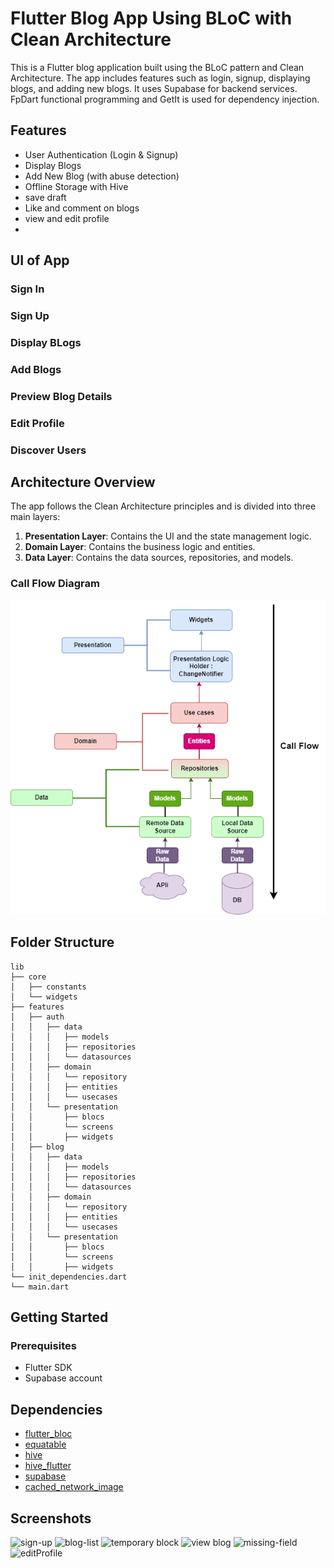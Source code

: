 # Flutter Blog App Using BLoC with Clean Architecture

This is a Flutter blog application built using the BLoC pattern and Clean Architecture. The app includes features such as login, signup, displaying blogs, and adding new blogs. It uses Supabase for backend services. FpDart functional programming and GetIt is used for dependency injection.

## Features

- User Authentication (Login & Signup)
- Display Blogs
- Add New Blog (with abuse detection)
- Offline Storage with Hive
- save draft
- Like and comment on blogs
- view and edit profile
- 

## UI of App
### Sign In


### Sign Up


### Display BLogs


### Add Blogs


### Preview Blog Details

### Edit Profile

### Discover Users


## Architecture Overview

The app follows the Clean Architecture principles and is divided into three main layers:

1. **Presentation Layer**: Contains the UI and the state management logic.
2. **Domain Layer**: Contains the business logic and entities.
3. **Data Layer**: Contains the data sources, repositories, and models.

### Call Flow Diagram

![Clean Architecture Call Flow](https://github.com/aliasar1/Blog-App-BLoC-Flutter/blob/main/app_images/clean_architecture.png)

## Folder Structure

```
lib
├── core
│   ├── constants
│   └── widgets
├── features
│   ├── auth
│   │   ├── data
│   │   │   ├── models
│   │   │   ├── repositories
│   │   │   └── datasources
│   │   ├── domain
│   │   │   └── repository
│   │   │   ├── entities
│   │   │   └── usecases
│   │   └── presentation
│   │       ├── blocs
│   │       └── screens
│   │       ├── widgets
│   ├── blog
│   │   ├── data
│   │   │   ├── models
│   │   │   ├── repositories
│   │   │   └── datasources
│   │   ├── domain
│   │   │   └── repository
│   │   │   ├── entities
│   │   │   └── usecases
│   │   └── presentation
│   │       ├── blocs
│   │       └── screens
│   │       ├── widgets
└── init_dependencies.dart
└── main.dart
```

## Getting Started

### Prerequisites

- Flutter SDK
- Supabase account



## Dependencies

- [flutter_bloc](https://pub.dev/packages/flutter_bloc)
- [equatable](https://pub.dev/packages/equatable)
- [hive](https://pub.dev/packages/hive)
- [hive_flutter](https://pub.dev/packages/hive_flutter)
- [supabase](https://pub.dev/packages/supabase)
- [cached_network_image](https://pub.dev/packages/cached_network_image)

## Screenshots

![sign-up](https://github.com/user-attachments/assets/cb84794c-76a4-4791-89c6-9ba1df503894)
![blog-list](https://github.com/user-attachments/assets/7b9be13f-e884-40f3-9932-f84fb29f9bdb)
![temporary block](https://github.com/user-attachments/assets/57559ea8-4288-4847-86e7-8105121a6194)
![view blog](https://github.com/user-attachments/assets/8fb91b19-ec1c-461f-bf83-27e9272d274e)
![missing-field](https://github.com/user-attachments/assets/3f9054d3-e3de-40a8-818f-dc0d324ef222)
![editProfile](https://github.com/user-attachments/assets/126922ec-2431-4163-a103-a725c879dcdb)




